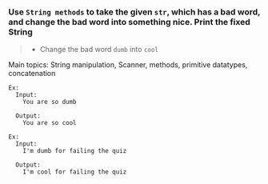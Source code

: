 ### Use `String methods` to take the given `str`, which has a bad word, and change the bad word into something nice. Print the fixed String

> - Change the bad word `dumb` into `cool`

Main topics: String manipulation, Scanner, methods, primitive datatypes, concatenation

```
Ex:
  Input:
    You are so dumb

  Output:
    You are so cool
```
```
Ex:
  Input:
    I'm dumb for failing the quiz

  Output:
    I'm cool for failing the quiz
```
